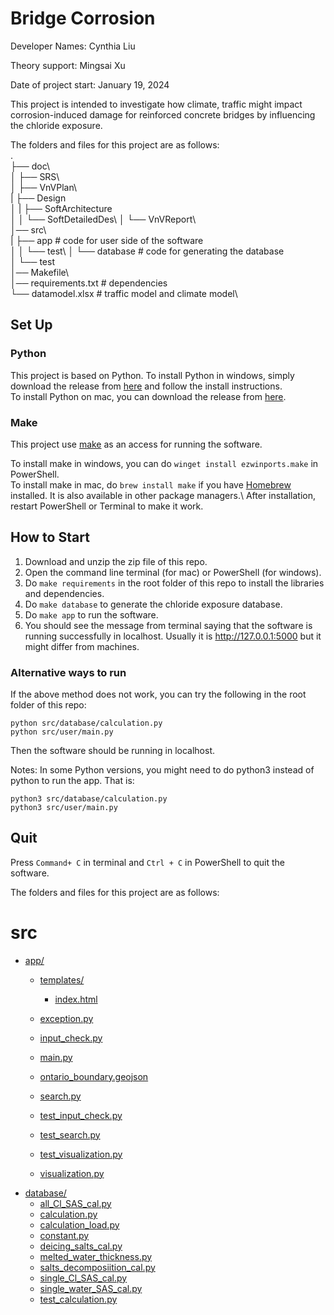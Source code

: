 # Bridge Corrosion

Developer Names: Cynthia Liu

Theory support: Mingsai Xu

Date of project start: January 19, 2024

This project is intended to investigate how climate, traffic might impact corrosion-induced damage for reinforced concrete bridges by influencing the chloride exposure.


The folders and files for this project are as follows:\
    .\
    ├── doc\                    
    │   ├── SRS\                
    │   ├── VnVPlan\         
    |   ├── Design\
    │   |   ├── SoftArchitecture\
    │   │   └── SoftDetailedDes\ 
    │   └── VnVReport\                
    │── src\          
    |   ├── app         # code for user side of the software\
    │   │   └── test\ 
    │   └── database    # code for generating the database\
    │        └── test\
    │── Makefile\            
    │── requirements.txt    # dependencies\
    └── datamodel.xlsx      # traffic model and climate model\

## Set Up

### Python
This project is based on Python. To install Python in windows, simply download the release from [here](https://www.python.org/downloads/windows/) and follow the install instructions.\
To install Python on mac, you can download the release from [here](https://www.python.org/downloads/macos/).



### Make
This project use [make](https://www.gnu.org/software/make/manual/make.html#Overview) as an access for running the software. 

To install make in windows, you can do 
`winget install ezwinports.make` in PowerShell. \
To install make in mac, do `brew install make` if you have [Homebrew](https://brew.sh/) installed. It is also available in other package managers.\ 
After installation, restart PowerShell or Terminal to make it work.

## How to Start

1. Download and unzip the zip file of this repo.
2. Open the command line terminal (for mac) or PowerShell (for windows).
3. Do `make requirements` in the root folder of this repo to install the libraries and dependencies.
4. Do  `make database` to generate the chloride exposure database.
5. Do  `make app` to run the software. 
6. You should see the message from terminal saying that the software is running successfully in localhost. Usually it is http://127.0.0.1:5000 but it might differ from machines.

### Alternative ways to run
If the above method does not work, you can try the following in the root folder of this repo:
```
python src/database/calculation.py
python src/user/main.py
```
Then the software should be running in localhost.


Notes: In some Python versions, you might need to do python3 instead of python to run the app. That is:
```
python3 src/database/calculation.py
python3 src/user/main.py
```

## Quit
Press `Command+ C` in terminal and `Ctrl + C` in PowerShell to quit the software.



The folders and files for this project are as follows:
# src

* [app/](.\src\app)
  * [templates/](.\src\app\templates)
    * [index.html](.\src\app\templates\index.html)
  
  * [exception.py](.\src\app\exception.py)
  * [input_check.py](.\src\app\input_check.py)
  * [main.py](.\src\app\main.py)
  * [ontario_boundary.geojson](.\src\app\ontario_boundary.geojson)
  * [search.py](.\src\app\search.py)
  * [test_input_check.py](.\src\app\test_input_check.py)
  * [test_search.py](.\src\app\test_search.py)
  * [test_visualization.py](.\src\app\test_visualization.py)
  * [visualization.py](.\src\app\visualization.py)
* [database/](.\src\database)
  * [all_Cl_SAS_cal.py](.\src\database\all_Cl_SAS_cal.py)
  * [calculation.py](.\src\database\calculation.py)
  * [calculation_load.py](.\src\database\calculation_load.py)
  * [constant.py](.\src\database\constant.py)
  * [deicing_salts_cal.py](.\src\database\deicing_salts_cal.py)
  * [melted_water_thickness.py](.\src\database\melted_water_thickness.py)
  * [salts_decomposiition_cal.py](.\src\database\salts_decomposiition_cal.py)
  * [single_Cl_SAS_cal.py](.\src\database\single_Cl_SAS_cal.py)
  * [single_water_SAS_cal.py](.\src\database\single_water_SAS_cal.py)
  * [test_calculation.py](.\src\database\test_calculation.py)
